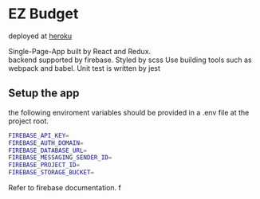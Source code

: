 # EZ Budget

deployed at [heroku](https://budget-react-app.herokuapp.com/)  

Single-Page-App built by React and Redux.  
backend supported by firebase.
Styled by scss
Use building tools such as webpack and babel.
Unit test is written by jest

## Setup the app
the following enviroment variables should be provided in a .env file at the project root.
```bash
FIREBASE_API_KEY=
FIREBASE_AUTH_DOMAIN=
FIREBASE_DATABASE_URL=
FIREBASE_MESSAGING_SENDER_ID=
FIREBASE_PROJECT_ID=
FIREBASE_STORAGE_BUCKET=
```
Refer to firebase documentation.
f